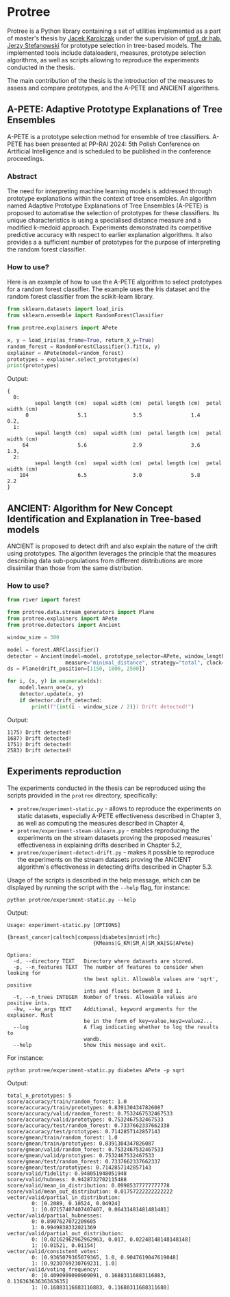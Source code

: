 # Protree

Protree is a Python library containing a set of utilities implemented as a part of master's thesis by
[Jacek Karolczak](https://github.com/jkarolczak) under the supervision
of [prof. dr hab. Jerzy Stefanowski](https://scholar.google.pl/citations?user=id96GvIAAAAJ) for prototype selection in
tree-based models. The implemented tools include dataloaders, measures, prototype selection algorithms, as well as
scripts allowing to reproduce the experiments conducted in the thesis.

The main contribution of the thesis is the introduction of the measures to assess and compare prototypes, and the A-PETE
and ANCIENT algorithms.

## A-PETE: Adaptive Prototype Explanations of Tree Ensembles

A-PETE is a prototype selection method for ensemble of tree classifiers. A-PETE has been presented
at PP-RAI 2024: 5th Polish Conference on Artificial Intelligence and is scheduled to be published
in the conference proceedings.

### Abstract

The need for interpreting machine learning models is addressed through prototype explanations within the context of tree
ensembles. An algorithm named Adaptive Prototype Explanations of Tree Ensembles (A-PETE) is proposed to automatise the
selection of prototypes for these classifiers. Its unique characteristics is using a specialised distance measure and a
modified k-medoid approach. Experiments demonstrated its competitive predictive accuracy with respect to earlier
explanation algorithms. It also provides a a sufficient number of prototypes for the purpose of interpreting the random
forest classifier.

### How to use?

Here is an example of how to use the A-PETE algorithm to select prototypes for a random forest classifier. The example
uses the Iris dataset and the random forest classifier from the scikit-learn library.

```py
from sklearn.datasets import load_iris
from sklearn.ensemble import RandomForestClassifier

from protree.explainers import APete

x, y = load_iris(as_frame=True, return_X_y=True)
random_forest = RandomForestClassifier().fit(x, y)
explainer = APete(model=random_forest)
prototypes = explainer.select_prototypes(x)
print(prototypes)
```

Output:

```
{
  0:   
         sepal length (cm)  sepal width (cm)  petal length (cm)  petal width (cm)
      0                5.1               3.5                1.4               0.2, 
  1:     
         sepal length (cm)  sepal width (cm)  petal length (cm)  petal width (cm)
     64                5.6               2.9                3.6               1.3, 
  2:
         sepal length (cm)  sepal width (cm)  petal length (cm)  petal width (cm)
    104                6.5               3.0                5.8               2.2
}
```

## ANCIENT: Algorithm for New Concept Identification and Explanation in Tree-based models

ANCIENT is proposed to detect drift and also explain the nature of the drift using prototypes. The algorithm leverages
the principle that the measures describing data sub-populations from different distributions are more dissimilar than
those from the same distribution.

### How to use?

```py
from river import forest

from protree.data.stream_generators import Plane
from protree.explainers import APete
from protree.detectors import Ancient

window_size = 300

model = forest.ARFClassifier()
detector = Ancient(model=model, prototype_selector=APete, window_length=window_size, alpha=0.55,
                   measure="minimal_distance", strategy="total", clock=16)
ds = Plane(drift_position=[1150, 1800, 2500])

for i, (x, y) in enumerate(ds):
    model.learn_one(x, y)
    detector.update(x, y)
    if detector.drift_detected:
        print(f"{int(i - window_size / 2)}) Drift detected!")
```

Output:

```
1175) Drift detected!
1687) Drift detected!
1751) Drift detected!
2583) Drift detected!
```

## Experiments reproduction

The experiments conducted in the thesis can be reproduced using the scripts provided in the `protree` directory,
specifically:

- `protree/experiment-static.py` - allows to reproduce the experiments on static datasets, especially A-PETE
  effectiveness described in Chapter 3, as well as computing the measures described in Chapter 4,
- `protree/experiment-steam-sklearn.py` - enables reproducing the experiments on the stream datasets proving the
  proposed measures' effectiveness in explaining drifts described in Chapter 5.2,
- `protree/experiment-detect-drift.py` - makes it possible to reproduce the experiments on the stream datasets proving
  the ANCIENT algorithm's effectiveness in detecting drifts described in Chapter 5.3.

Usage of the scripts is described in the help message, which can be displayed by running the script with the `--help`
flag, for instance:

```shell
python protree/experiment-static.py --help
```

Output:

```
Usage: experiment-static.py [OPTIONS]
                            {breast_cancer|caltech|compass|diabetes|mnist|rhc}
                            {KMeans|G_KM|SM_A|SM_WA|SG|APete}

Options:
  -d, --directory TEXT   Directory where datasets are stored.
  -p, --n_features TEXT  The number of features to consider when looking for
                         the best split. Allowable values are 'sqrt', positive
                         ints and floats between 0 and 1.
  -t, --n_trees INTEGER  Number of trees. Allowable values are positive ints.
  -kw, --kw_args TEXT    Additional, keyword arguments for the explainer. Must
                         be in the form of key=value,key2=value2...
  --log                  A flag indicating whether to log the results to
                         wandb.
  --help                 Show this message and exit.
```

For instance:

```shell
python protree/experiment-static.py diabetes APete -p sqrt
```

Output:

```
total_n_prototypes: 5
score/accuracy/train/random_forest: 1.0
score/accuracy/train/prototypes: 0.8391304347826087
score/accuracy/valid/random_forest: 0.7532467532467533
score/accuracy/valid/prototypes: 0.7532467532467533
score/accuracy/test/random_forest: 0.7337662337662338
score/accuracy/test/prototypes: 0.7142857142857143
score/gmean/train/random_forest: 1.0
score/gmean/train/prototypes: 0.8391304347826087
score/gmean/valid/random_forest: 0.7532467532467533
score/gmean/valid/prototypes: 0.7532467532467533
score/gmean/test/random_forest: 0.7337662337662337
score/gmean/test/prototypes: 0.7142857142857143
score/valid/fidelity: 0.948051948051948
score/valid/hubness: 0.9428732702115488
score/valid/mean_in_distribution: 0.09985377777777778
score/valid/mean_out_distribution: 0.01757222222222222
vector/valid/partial_in_distribution:
        0: [0.2089, 0.10524, 0.04924]
        1: [0.07157407407407407, 0.06431481481481481]
vector/valid/partial_hubnesses:
        0: 0.8907627072209605
        1: 0.9949838332021369
vector/valid/partial_out_distribution:
        0: [0.02162962962962963, 0.017, 0.02248148148148148]
        1: [0.01521, 0.01154]
vector/valid/consistent_votes:
        0: [0.9365079365079365, 1.0, 0.9047619047619048]
        1: [0.9230769230769231, 1.0]
vector/valid/voting_frequency:
        0: [0.4090909090909091, 0.16883116883116883, 0.13636363636363635]
        1: [0.16883116883116883, 0.11688311688311688]
```